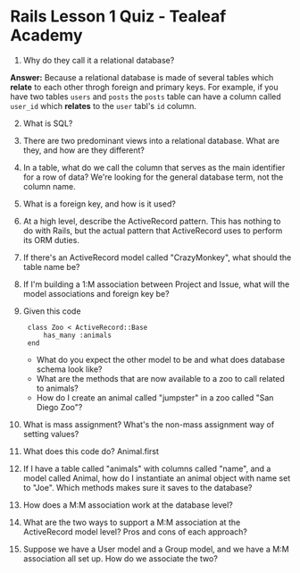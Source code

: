 # Rails Lesson 1 Quiz - Tealeaf Academy

1. Why do they call it a relational database?
        
**Answer:** Because a relational database is made of several tables which **relate** to each other throgh foreign and primary keys. For example, if you have two tables `users` and `posts` the `posts` table can have a column called `user_id` which **relates** to the `user` tabl's `id` column. 


2. What is SQL?

3. There are two predominant views into a relational database. What are they, and how are they different?

4. In a table, what do we call the column that serves as the main identifier for a row of data? We're looking for the general database term, not the column name.

5. What is a foreign key, and how is it used?

6. At a high level, describe the ActiveRecord pattern. This has nothing to do with Rails, but the actual pattern that ActiveRecord uses to perform its ORM duties.

7. If there's an ActiveRecord model called "CrazyMonkey", what should the table name be?

8. If I'm building a 1:M association between Project and Issue, what will the model associations and foreign key be?

9. Given this code

        class Zoo < ActiveRecord::Base
            has_many :animals
        end

    * What do you expect the other model to be and what does database schema look like?
    * What are the methods that are now available to a zoo to call related to animals?
    * How do I create an animal called "jumpster" in a zoo called "San Diego Zoo"?

10. What is mass assignment? What's the non-mass assignment way of setting values?

11. What does this code do? Animal.first

12. If I have a table called "animals" with columns called "name", and a model called Animal, how do I instantiate an animal object with name set to "Joe". Which methods makes sure it saves to the database?

13. How does a M:M association work at the database level?

14. What are the two ways to support a M:M association at the ActiveRecord model level? Pros and cons of each approach?

15. Suppose we have a User model and a Group model, and we have a M:M association all set up. How do we associate the two?